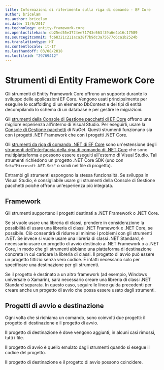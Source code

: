 ```yaml
---
title: Informazioni di riferimento sulla riga di comando - EF Core
author: bricelam
ms.author: bricelam
ms.date: 11/6/2017
ms.technology: entity-framework-core
ms.openlocfilehash: db25ed55e3724ee71743e563f39a6e4b16c17589
ms.sourcegitcommit: fc68321c211aca38f7b9dc3a75677c6ca1b2524b
ms.translationtype: HT
ms.contentlocale: it-IT
ms.lasthandoff: 03/08/2018
ms.locfileid: "29769412"
---
```

<a name="entity-framework-core-tools"></a>Strumenti di Entity Framework Core
===========================
Gli strumenti di Entity Framework Core offrono un supporto durante lo sviluppo delle applicazioni EF Core. Vengono usati principalmente per eseguire lo scaffolding di un elemento DbContext e dei tipi di entità decompilando lo schema di un database e per gestire le migrazioni.

Gli [strumenti della Console di Gestione pacchetti di EF Core][1] offrono una migliore esperienza all'interno di Visual Studio. Per eseguirli, usare la [Console di Gestione pacchetti][2] di NuGet. Questi strumenti funzionano sia con i progetti .NET Framework che con i progetti .NET Core.

Gli [strumenti da riga di comando .NET di EF Core][3] sono un'estensione degli [strumenti dell'interfaccia della riga di comando di .NET Core][4] che sono multipiattaforma e possono essere eseguiti all'esterno di Visual Studio. Tali strumenti richiedono un progetto .NET Core SDK (uno con `Sdk="Microsoft.NET.Sdk"` o simili nel file di progetto).

Entrambi gli strumenti espongono la stessa funzionalità. Se sviluppa in Visual Studio, è consigliabile usare gli strumenti della Console di Gestione pacchetti poiché offrono un'esperienza più integrata.

<a name="frameworks"></a>Framework
----------
Gli strumenti supportano i progetti destinati a .NET Framework o .NET Core.

Se si vuole usare una libreria di classi, prendere in considerazione la possibilità di usare una libreria di classi .NET Framework o .NET Core, se possibile. Ciò consentirà di ridurre al minimo i problemi con gli strumenti .NET. Se invece si vuole usare una libreria di classi .NET Standard, è necessario usare un progetto di avvio destinato a .NET Framework o a .NET Core, in modo che gli strumenti abbiano una piattaforma di destinazione concreta in cui caricare la libreria di classi. Il progetto di avvio può essere un progetto fittizio senza vero codice. È infatti necessario solo per specificare una destinazione per gli strumenti.

Se il progetto è destinato a un altro framework (ad esempio, Windows universale o Xamarin), sarà necessario creare una libreria di classi .NET Standard separata. In questo caso, seguire le linee guida precedenti per creare anche un progetto di avvio che possa essere usato dagli strumenti.

<a name="startup-and-target-projects"></a>Progetti di avvio e destinazione
---------------------------
Ogni volta che si richiama un comando, sono coinvolti due progetti: il progetto di destinazione e il progetto di avvio.

Il progetto di destinazione è dove vengono aggiunti, in alcuni casi rimossi, tutti i file.

Il progetto di avvio è quello emulato dagli strumenti quando si esegue il codice del progetto.

Il progetto di destinazione e il progetto di avvio possono coincidere.


  [1]: powershell.md
  [2]: https://docs.microsoft.com/nuget/tools/package-manager-console
  [3]: dotnet.md
  [4]: https://docs.microsoft.com/dotnet/core/tools/
